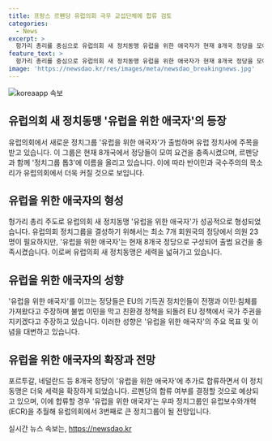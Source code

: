 ```yaml
---
title: 프랑스 르펜당 유럽의회 극우 교섭단체에 합류 검토
categories:
  - News
excerpt: >
  헝가리 총리를 중심으로 유럽의회 새 정치동맹 유럽을 위한 애국자가 현재 8개국 정당을 모아 정치그룹 출범 요건을 충족하게 됐다. 극우 정당들의 참여로 세력이 강화되고, 프랑스의 국민연합까지 합류 가능성이 높아졌다. 이로 인해 우파 정치그룹인 유럽보수와개혁(ECR)을 추월해 유럽의회에서 3번째로 큰 정치그룹이 될 전망이다.
feature_text: >
  헝가리 총리를 중심으로 유럽의회 새 정치동맹 유럽을 위한 애국자가 현재 8개국 정당을 모아 정치그룹 출범 요건을 충족하게 됐다. 극우 정당들의 참여로 세력이 강화되고, 프랑스의 국민연합까지 합류 가능성이 높아졌다. 이로 인해 우파 정치그룹인 유럽보수와개혁(ECR)을 추월해 유럽의회에서 3번째로 큰 정치그룹이 될 전망이다.
image: 'https://newsdao.kr/res/images/meta/newsdao_breakingnews.jpg'
---
```


<p><img src="https://newsdao.kr/res/images/meta/newsdao_breakingnews.jpg" alt="koreaapp 속보" /></p>

<h2 data-ke-size="size26">유럽의회 새 정치동맹 '유럽을 위한 애국자'의 등장</h2>

<p data-ke-size="size16">유럽의회에서 새로운 정치그룹 '유럽을 위한 애국자'가 출범하며 유럽 정치사에 주목을 받고 있습니다. 이 그룹은 현재 8개국에서 정당들이 모여 요건을 충족시켰으며, 르펜당과 함께 '정치그룹 톱3'에 이름을 올리고 있습니다. 이에 따라 반이민과 국수주의의 목소리가 유럽의회에서 더욱 커질 것으로 보입니다.</p>

<h2 data-ke-size="size26">유럽을 위한 애국자의 형성</h2>

<p data-ke-size="size16">헝가리 총리 주도로 유럽의회 새 정치동맹 '유럽을 위한 애국자'가 성공적으로 형성되었습니다. 유럽의회 정치그룹을 결성하기 위해서는 최소 7개 회원국의 정당에서 의원 23명이 필요하지만, '유럽을 위한 애국자'는 현재 8개국 정당으로 구성되어 출범 요건을 충족시켰습니다. 이로써 유럽의회 새 정치동맹은 세력을 넓혀가고 있습니다.</p>

<h2 data-ke-size="size26">유럽을 위한 애국자의 성향</h2>

<p data-ke-size="size16">'유럽을 위한 애국자'를 이끄는 정당들은 EU의 기득권 정치인들이 전쟁과 이민·침체를 가져왔다고 주장하며 불법 이민을 막고 친환경 정책을 되돌려 EU 정책에서 국가 주권을 지키겠다고 주장하고 있습니다. 이러한 성향은 '유럽을 위한 애국자'의 주요 목표 및 이념을 대변하고 있습니다.</p>

<h2 data-ke-size="size26">유럽을 위한 애국자의 확장과 전망</h2>

<p data-ke-size="size16">포르투갈, 네덜란드 등 8개국 정당이 '유럽을 위한 애국자'에 추가로 합류하면서 이 정치동맹은 더욱 세력을 확장하게 되었습니다. 르펜당의 합류 여부를 결정할 것으로 예상되고 있으며, 이에 합류할 경우 '유럽을 위한 애국자'는 우파 정치그룹인 유럽보수와개혁(ECR)을 추월해 유럽의회에서 3번째로 큰 정치그룹이 될 전망입니다.</p>
실시간 뉴스 속보는, <a href="https://newsdao.kr" rel="dofollow">https://newsdao.kr</a>



